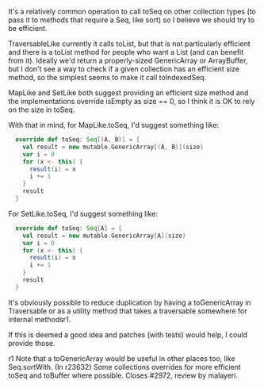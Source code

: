 It's a relatively common operation to call toSeq on other collection types (to pass it to methods that require a Seq, like sort) so I believe we should try to be efficient.

TraversableLike currently it calls toList, but that is not particularly efficient and there is a toList method for people who want a List (and can benefit from it). Ideally we'd return a properly-sized GenericArray or ArrayBuffer, but I don't see a way to check if a given collection has an efficient size method, so the simplest seems to make it call toIndexedSeq.

MapLike and SetLike both suggest providing an efficient size method and the implementations override isEmpty as size == 0, so I think it is OK to rely on the size in toSeq.

With that in mind, for MapLike.toSeq, I'd suggest something like:

```scala
  override def toSeq: Seq[(A, B)] = {
    val result = new mutable.GenericArray[(A, B)](size)
    var i = 0
    for (x <- this) {
      result(i) = x
      i += 1
    }
    result
  }
```

For SetLike.toSeq, I'd suggest something like:

```scala
  override def toSeq: Seq[A] = {
    val result = new mutable.GenericArray[A](size)
    var i = 0
    for (x <- this) {
      result(i) = x
      i += 1
    }
    result
  }
```

It's obviously possible to reduce duplication by having a toGenericArray in Traversable or as a utility method that takes a traversable somewhere for internal methodsr1.

If this is deemed a good idea and patches (with tests) would help, I could provide those.

r1 Note that a toGenericArray would be useful in other places too, like Seq.sortWith.
(In r23632) Some collections overrides for more efficient toSeq and toBuffer
where possible.  Closes #2972, review by malayeri.
